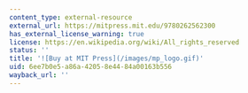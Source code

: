 ```yaml
---
content_type: external-resource
external_url: https://mitpress.mit.edu/9780262562300
has_external_license_warning: true
license: https://en.wikipedia.org/wiki/All_rights_reserved
status: ''
title: '![Buy at MIT Press](/images/mp_logo.gif)'
uid: 6ee7b0e5-a86a-4205-8e44-84a00163b556
wayback_url: ''
---
```

